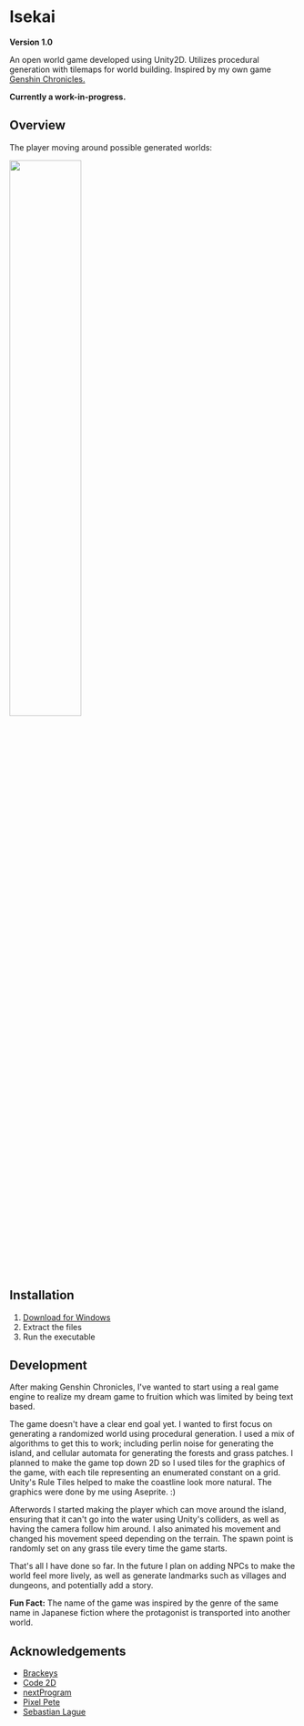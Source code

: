 # Isekai

**Version 1.0**

An open world game developed using Unity2D. Utilizes procedural generation with tilemaps for world building. Inspired by my own game [Genshin Chronicles.](https://github.com/BitPingu/genshin-chronicles)

**Currently a work-in-progress.**

## Overview

The player moving around possible generated worlds:

<img src="/Demo/isekai.gif" width="50%" height="50%"/>

## Installation

1. [Download for Windows](https://github.com/BitPingu/isekai/releases/download/v1.0/Isekai-1.0-windows.zip)
2. Extract the files
3. Run the executable

## Development

After making Genshin Chronicles, I've wanted to start using a real game engine to realize my dream game to fruition which was limited by being text based.

The game doesn't have a clear end goal yet. I wanted to first focus on generating a randomized world using procedural generation. I used a mix of algorithms to get this to
work; including perlin noise for generating the island, and cellular automata for generating the forests and grass patches. I planned to make the game top down 2D so I used tiles for the graphics of the game, with each tile representing an enumerated constant on a grid. Unity's Rule Tiles helped to make the coastline look more natural. The graphics were done by me using Aseprite. :)

Afterwords I started making the player which can move around the island, ensuring that it can't go into the water using Unity's colliders, as well as having the camera follow him around. I also animated his movement and changed his movement speed depending on the terrain. The spawn point is randomly set on any grass tile every time the game starts.

That's all I have done so far. In the future I plan on adding NPCs to make the world feel more lively, as well as generate landmarks such as villages and dungeons, and potentially add a story.

**Fun Fact:** The name of the game was inspired by the genre of the same name in Japanese fiction where the protagonist is transported into another world.

## Acknowledgements

- [Brackeys](https://www.youtube.com/channel/UCYbK_tjZ2OrIZFBvU6CCMiA)
- [Code 2D](https://code2d.wordpress.com/)
- [nextProgram](https://www.youtube.com/channel/UC-MGHRKbmkden1SjxdL8UzA)
- [Pixel Pete](https://www.youtube.com/channel/UC7OO80qJzGTLOj_6-0dmOiA)
- [Sebastian Lague](https://www.youtube.com/c/SebastianLague)
